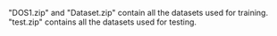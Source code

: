 "DOS1.zip" and "Dataset.zip" contain all the datasets used for training.
"test.zip" contains all the datasets used for testing.

